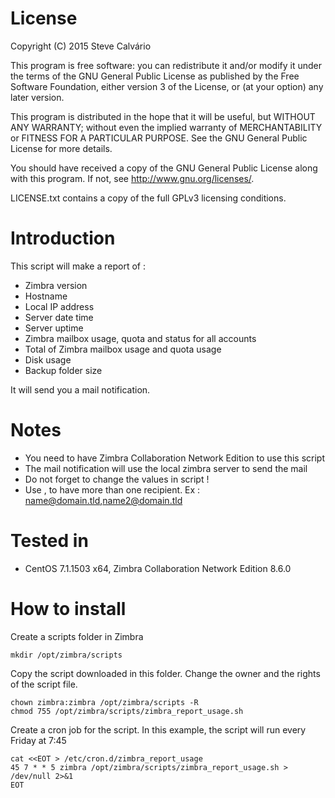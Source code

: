 # License

Copyright (C) 2015 Steve Calvário

This program is free software: you can redistribute it and/or modify it under the terms of the GNU General Public License as published by the Free Software Foundation, either version 3 of the License, or (at your option) any later version.

This program is distributed in the hope that it will be useful, but WITHOUT ANY WARRANTY; without even the implied warranty of MERCHANTABILITY or FITNESS FOR A PARTICULAR PURPOSE. See the GNU General Public License for more details.

You should have received a copy of the GNU General Public License along with this program. If not, see http://www.gnu.org/licenses/.

LICENSE.txt contains a copy of the full GPLv3 licensing conditions.

# Introduction

This script will make a report of :
- Zimbra version
- Hostname
- Local IP address
- Server date time
- Server uptime
- Zimbra mailbox usage, quota and status for all accounts
- Total of Zimbra mailbox usage and quota usage
- Disk usage
- Backup folder size

It will send you a mail notification.

# Notes

- You need to have Zimbra Collaboration Network Edition to use this script
- The mail notification will use the local zimbra server to send the mail
- Do not forget to change the values in script !
- Use , to have more than one recipient. Ex : name@domain.tld,name2@domain.tld

# Tested in

- CentOS 7.1.1503 x64, Zimbra Collaboration Network Edition 8.6.0

# How to install

Create a scripts folder in Zimbra
```
mkdir /opt/zimbra/scripts
```
Copy the script downloaded in this folder.
Change the owner and the rights of the script file.
```
chown zimbra:zimbra /opt/zimbra/scripts -R
chmod 755 /opt/zimbra/scripts/zimbra_report_usage.sh
```
Create a cron job for the script.
In this example, the script will run every Friday at 7:45
```
cat <<EOT > /etc/cron.d/zimbra_report_usage
45 7 * * 5 zimbra /opt/zimbra/scripts/zimbra_report_usage.sh > /dev/null 2>&1
EOT

```
